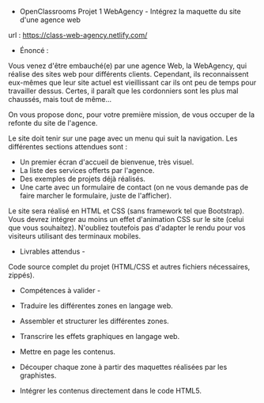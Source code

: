 - OpenClassrooms Projet 1 WebAgency -
Intégrez la maquette du site d'une agence web

url : https://class-web-agency.netlify.com/


- Énoncé :

Vous venez d'être embauché(e) par une agence Web, la WebAgency, qui réalise des sites web pour différents clients. Cependant, ils reconnaissent eux-mêmes que leur site actuel est vieillissant car ils ont peu de temps pour travailler dessus. Certes, il paraît que les cordonniers sont les plus mal chaussés, mais tout de même...

On vous propose donc, pour votre première mission, de vous occuper de la refonte du site de l'agence.

Le site doit tenir sur une page avec un menu qui suit la navigation. Les différentes sections attendues sont :

- Un premier écran d'accueil de bienvenue, très visuel.
- La liste des services offerts par l'agence.
- Des exemples de projets déjà réalisés.
- Une carte avec un formulaire de contact (on ne vous demande pas de faire marcher le formulaire, juste de 	l'afficher).

Le site sera réalisé en HTML et CSS (sans framework tel que Bootstrap).
Vous devrez intégrer au moins un effet d'animation CSS sur le site (celui que vous souhaitez).
N'oubliez toutefois pas d'adapter le rendu pour vos visiteurs utilisant des terminaux mobiles.


- Livrables attendus -

Code source complet du projet (HTML/CSS et autres fichiers nécessaires, zippés).

- Compétences à valider -

- Traduire les différentes zones en langage web.
- Assembler et structurer les différentes zones.
- Transcrire les effets graphiques en langage web.
- Mettre en page les contenus.
- Découper chaque zone à partir des maquettes réalisées par les graphistes.
- Intégrer les contenus directement dans le code HTML5.


